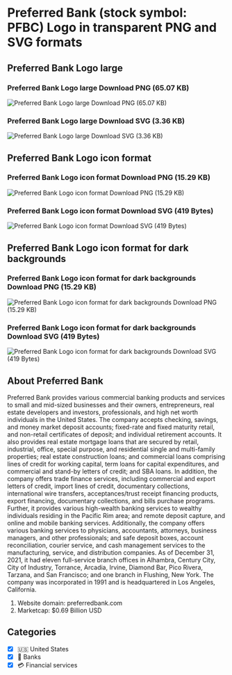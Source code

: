 # Preferred Bank (stock symbol: PFBC) Logo in transparent PNG and SVG formats

## Preferred Bank Logo large

### Preferred Bank Logo large Download PNG (65.07 KB)

![Preferred Bank Logo large Download PNG (65.07 KB)](/img/orig/PFBC_BIG-abf3c437.png)

### Preferred Bank Logo large Download SVG (3.36 KB)

![Preferred Bank Logo large Download SVG (3.36 KB)](/img/orig/PFBC_BIG-e34dd09a.svg)

## Preferred Bank Logo icon format

### Preferred Bank Logo icon format Download PNG (15.29 KB)

![Preferred Bank Logo icon format Download PNG (15.29 KB)](/img/orig/PFBC-fc08bbfc.png)

### Preferred Bank Logo icon format Download SVG (419 Bytes)

![Preferred Bank Logo icon format Download SVG (419 Bytes)](/img/orig/PFBC-54778ae9.svg)

## Preferred Bank Logo icon format for dark backgrounds

### Preferred Bank Logo icon format for dark backgrounds Download PNG (15.29 KB)

![Preferred Bank Logo icon format for dark backgrounds Download PNG (15.29 KB)](/img/orig/PFBC.D-b8c91e81.png)

### Preferred Bank Logo icon format for dark backgrounds Download SVG (419 Bytes)

![Preferred Bank Logo icon format for dark backgrounds Download SVG (419 Bytes)](/img/orig/PFBC.D-301925a5.svg)

## About Preferred Bank

Preferred Bank provides various commercial banking products and services to small and mid-sized businesses and their owners, entrepreneurs, real estate developers and investors, professionals, and high net worth individuals in the United States. The company accepts checking, savings, and money market deposit accounts; fixed-rate and fixed maturity retail, and non-retail certificates of deposit; and individual retirement accounts. It also provides real estate mortgage loans that are secured by retail, industrial, office, special purpose, and residential single and multi-family properties; real estate construction loans; and commercial loans comprising lines of credit for working capital, term loans for capital expenditures, and commercial and stand-by letters of credit; and SBA loans. In addition, the company offers trade finance services, including commercial and export letters of credit, import lines of credit, documentary collections, international wire transfers, acceptances/trust receipt financing products, export financing, documentary collections, and bills purchase programs. Further, it provides various high-wealth banking services to wealthy individuals residing in the Pacific Rim area; and remote deposit capture, and online and mobile banking services. Additionally, the company offers various banking services to physicians, accountants, attorneys, business managers, and other professionals; and safe deposit boxes, account reconciliation, courier service, and cash management services to the manufacturing, service, and distribution companies. As of December 31, 2021, it had eleven full-service branch offices in Alhambra, Century City, City of Industry, Torrance, Arcadia, Irvine, Diamond Bar, Pico Rivera, Tarzana, and San Francisco; and one branch in Flushing, New York. The company was incorporated in 1991 and is headquartered in Los Angeles, California.

1. Website domain: preferredbank.com
2. Marketcap: $0.69 Billion USD


## Categories
- [x] 🇺🇸 United States
- [x] 🏦 Banks
- [x] 💳 Financial services
